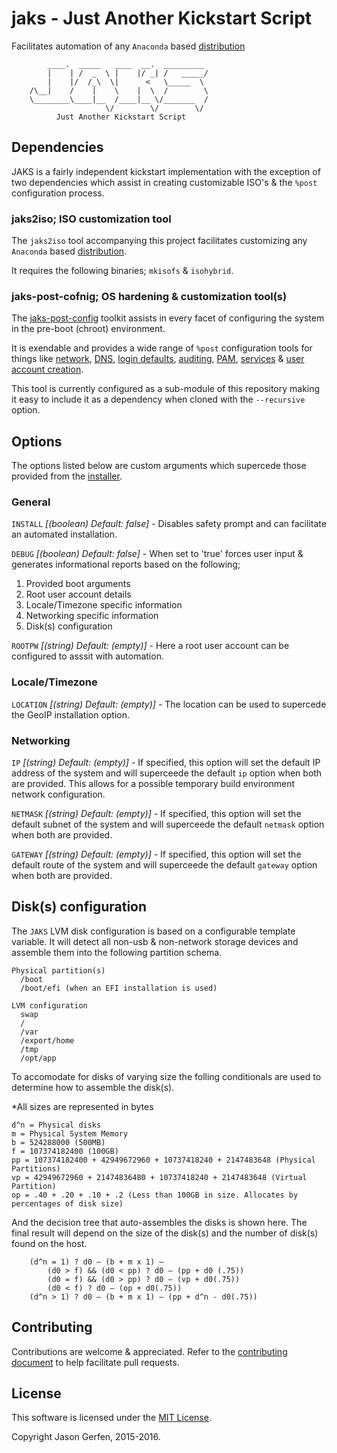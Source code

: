 # jaks - Just Another Kickstart Script

Facilitates automation of any `Anaconda` based 
[distribution](http://fedoraproject.org/wiki/Anaconda/Distros)

```text
        ____.  _____   ____  __.  _________
        |    | /  _  \ |    |/ _| /   _____/
        |    |/  /_\  \|      <   \_____  \
    /\__|    /    |    \    |  \  /        \
    \________\____|__  /____|__ \/_______  /
                     \/        \/        \/
          Just Another Kickstart Script
```

## Dependencies ##
JAKS is a fairly independent kickstart implementation with the exception
of two dependencies which assist in creating customizable ISO's & the `%post`
configuration process.

### jaks2iso; ISO customization tool ###
The `jaks2iso` tool accompanying this project facilitates customizing any
`Anaconda` based [distribution](http://fedoraproject.org/wiki/Anaconda/Distros).

It requires the following binaries; `mkisofs` & `isohybrid`.

### jaks-post-cofnig; OS hardening & customization tool(s) ###
The [jaks-post-config](https://github.com/jas-/jaks-post-config) toolkit
assists in every facet of configuring the system in the pre-boot (chroot)
environment.

It is exendable and provides a wide range of `%post` configuration
tools for things like [network](https://github.com/jas-/jaks-post-config/blob/master/scripts/config-network),
[DNS](https://github.com/jas-/jaks-post-config/blob/master/scripts/config-dns),
[login defaults](https://github.com/jas-/jaks-post-config/blob/master/scripts/config-acct-defaults),
[auditing](https://github.com/jas-/jaks-post-config/blob/master/scripts/config-audit-rules),
[PAM](https://github.com/jas-/jaks-post-config/blob/master/scripts/config-pam-cracklib),
[services](https://github.com/jas-/jaks-post-config/blob/master/scripts/config-services-disable) &
[user account creation](https://github.com/jas-/jaks-post-config/blob/master/scripts/config-user-admin).

This tool is currently configured as a sub-module of this repository making it
easy to include it as a dependency when cloned with the `--recursive` option.

## Options ##
The options listed below are custom arguments which supercede those provided
from the [installer](https://rhinstaller.github.io/anaconda/boot-options.html).

### General ###
`INSTALL` *[(boolean) Default: false]* -
Disables safety prompt and can facilitate an automated installation.

`DEBUG` *[(boolean) Default: false]* -
When set to 'true' forces user input & generates informational reports based
on the following;

 1. Provided boot arguments
 2. Root user account details
 3. Locale/Timezone specific information
 4. Networking specific information
 5. Disk(s) configuration

`ROOTPW` *[(string) Default: (empty)]* -
Here a root user account can be configured to asssit with automation.

### Locale/Timezone ###
`LOCATION` *[(string) Default: (empty)]* -
The location can be used to supercede the GeoIP installation option.

### Networking ###
`IP` *[(string) Default: (empty)]* -
If specified, this option will set the default IP address of the system
and will superceede the default `ip` option when both are provided. This
allows for a possible temporary build environment network configuration.

`NETMASK` *[(string) Default: (empty)]* -
If specified, this option will set the default subnet of the system
and will superceede the default `netmask` option when both are provided.

`GATEWAY` *[(string) Default: (empty)]* -
If specified, this option will set the default route of the system
and will superceede the default `gateway` option when both are provided.

## Disk(s) configuration ##
The `JAKS` LVM disk configuration is based on a configurable template
variable. It will detect all non-usb & non-network storage devices and
assemble them into the following partition schema.

```text
Physical partition(s)
  /boot
  /boot/efi (when an EFI installation is used)

LVM configuration
  swap
  /
  /var
  /export/home
  /tmp
  /opt/app
```  

To accomodate for disks of varying size the folling conditionals are
used to determine how to assemble the disk(s).

*All sizes are represented in bytes
```text
d^n = Physical disks 
m = Physical System Memory
b = 524288000 (500MB)
f = 107374182400 (100GB)
pp = 107374182400 + 42949672960 + 10737418240 + 2147483648 (Physical Partitions)
vp = 42949672960 + 21474836480 + 10737418240 + 2147483648 (Virtual Partition)
op = .40 + .20 + .10 + .2 (Less than 100GB in size. Allocates by percentages of disk size)
```

And the decision tree that auto-assembles the disks is shown here. The final
result will depend on the size of the disk(s) and the number of disk(s) found
on the host.

```text
	(d^n = 1) ? d0 – (b + m x 1) –
        (d0 > f) && (d0 < pp) ? d0 – (pp + d0 (.75))
        (d0 = f) && (d0 > pp) ? d0 – (vp + d0(.75))
        (d0 < f) ? d0 – (op + d0(.75))
	(d^n > 1) ? d0 – (b + m x 1) – (pp + d^n - d0(.75))
```

## Contributing ##
Contributions are welcome & appreciated. Refer to the
[contributing document](https://github.com/jas-/jaks/blob/master/CONTRIBUTING.md)
to help facilitate pull requests.

## License ##
This software is licensed under the
[MIT License](https://github.com/jas-/jaks/blob/master/LICENSE).

Copyright Jason Gerfen, 2015-2016.

